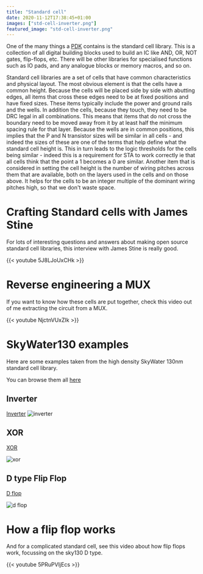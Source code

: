 ```yaml
---
title: "Standard cell"
date: 2020-11-12T17:38:45+01:00
images: ["std-cell-inverter.png"]
featured_image: "std-cell-inverter.png"
---
```


One of the many things a [PDK](/terminology/pdk) contains is the standard cell library.
This is a collection of all digital building blocks used to build an IC like AND, OR, NOT gates, flip-flops, etc. There will be other libraries for specialised functions such as IO pads, and any analogue blocks or memory macros, and so on.

Standard cell libraries are a set of cells that have common characteristics and physical layout. The most obvious element is that the cells have a common height. Because the cells will be placed side by side with abutting edges, all items that cross these edges need to be at fixed positions and have fixed sizes. These items typically include the power and ground rails and the wells. 
In addition the cells, because they touch, they need to be DRC legal in all combinations. This means that items that do not cross the boundary need to be moved away from it by at least half the minimum spacing rule for that layer.
Because the wells are in common positions, this implies that the P and N transistor sizes will be similar in all cells - and indeed the sizes of these are one of the terms that help define what the standard cell height is. This in turn leads to the logic thresholds for the cells being similar - indeed this is a requirement for STA to work correctly ie that all cells think that the point a 1 becomes a 0 are similar.
Another item that is considered in setting the cell height is the number of wiring pitches across them that are available, both on the layers used in the cells and on those above. It helps for the cells to be an integer multiple of the dominant wiring pitches high, so that we don't waste space.

# Crafting Standard cells with James Stine

For lots of interesting questions and answers about making open source standard cell libraries, this interview with James Stine is really good.

{{< youtube 5J8LJoUxCHk >}}

# Reverse engineering a MUX

If you want to know how these cells are put together, check this video out of me extracting the circuit from a MUX.

{{< youtube NjctnVUxZIk >}}

# SkyWater130 examples

Here are some examples taken from the high density SkyWater 130nm standard cell library.

You can browse them all [here](https://skywater-pdk.readthedocs.io/en/main/index.html)

## Inverter

[Inverter](https://skywater-pdk.readthedocs.io/en/main/contents/libraries/sky130_fd_sc_hd/cells/inv)
![inverter](/std-cell-inverter.png)

## XOR

[XOR](https://skywater-pdk.readthedocs.io/en/main/contents/libraries/sky130_fd_sc_hd/cells/xor2)

![xor](/std-cell-xor2.png)

## D type Flip Flop

[D flop](https://skywater-pdk.readthedocs.io/en/main/contents/libraries/sky130_fd_sc_hd/cells/dfxtp/README.html)

![d flop](/std-cell-dflop.png)

# How a flip flop works

And for a complicated standard cell, see this video about how flip flops work, focussing on the sky130 D type.

{{< youtube 5PRuPVIjEcs >}}
